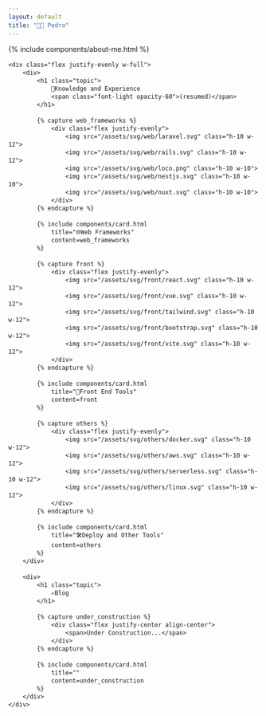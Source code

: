 ```yaml
---
layout: default
title: "👨‍💻 Pedro"
---
```


<div class="flex flex-col my-6">
    <div class="grid col-6 mb-6">
        {% include components/about-me.html %}
    </div>

    <div class="flex justify-evenly w-full">
        <div>
            <h1 class="topic">
                🧠Knowledge and Experience
                <span class="font-light opacity-60">(resumed)</span>
            </h1>
            
            {% capture web_frameworks %}
                <div class="flex justify-evenly">
                    <img src="/assets/svg/web/laravel.svg" class="h-10 w-12">
                    <img src="/assets/svg/web/rails.svg" class="h-10 w-12">
                    <img src="/assets/svg/web/loco.png" class="h-10 w-10">
                    <img src="/assets/svg/web/nestjs.svg" class="h-10 w-10">
                    <img src="/assets/svg/web/nuxt.svg" class="h-10 w-10">
                </div>
            {% endcapture %}

            {% include components/card.html 
                title="🌐Web Frameworks"
                content=web_frameworks
            %}

            {% capture front %}
                <div class="flex justify-evenly">
                    <img src="/assets/svg/front/react.svg" class="h-10 w-12">
                    <img src="/assets/svg/front/vue.svg" class="h-10 w-12">
                    <img src="/assets/svg/front/tailwind.svg" class="h-10 w-12">
                    <img src="/assets/svg/front/bootstrap.svg" class="h-10 w-12">
                    <img src="/assets/svg/front/vite.svg" class="h-10 w-12">
                </div>
            {% endcapture %}

            {% include components/card.html 
                title="🦄Front End Tools"
                content=front
            %}

            {% capture others %}
                <div class="flex justify-evenly">
                    <img src="/assets/svg/others/docker.svg" class="h-10 w-12">
                    <img src="/assets/svg/others/aws.svg" class="h-10 w-12">
                    <img src="/assets/svg/others/serverless.svg" class="h-10 w-12">
                    <img src="/assets/svg/others/linux.svg" class="h-10 w-12">
                </div>
            {% endcapture %}

            {% include components/card.html 
                title="🛠️Deploy and Other Tools"
                content=others
            %}
        </div>

        <div>
            <h1 class="topic">
                ✍️Blog
            </h1>
            
            {% capture under_construction %}
                <div class="flex justify-center align-center">
                    <span>Under Construction...</span>
                </div>
            {% endcapture %}

            {% include components/card.html 
                title=""
                content=under_construction
            %}
        </div>
    </div>
</div>
